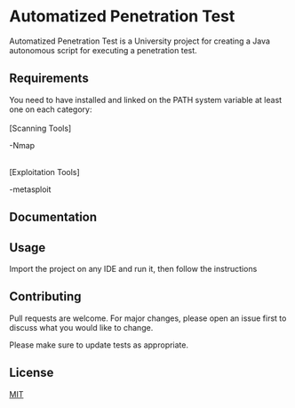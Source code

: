 # Automatized Penetration Test

Automatized Penetration Test is a University project for creating a Java autonomous script for executing a penetration test.

## Requirements

You need to have installed and linked on the PATH system variable at least one on each category:<br/>
<br/>
[Scanning Tools]<br/>

-Nmap

<br/>
[Exploitation Tools]<br/>

-metasploit

## Documentation


## Usage

Import the project on any IDE and run it, then follow the instructions

## Contributing

Pull requests are welcome. For major changes, please open an issue first to discuss what you would like to change.<br/>

Please make sure to update tests as appropriate.

## License

[MIT](https://choosealicense.com/licenses/mit/)
